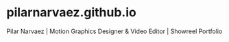 # pilarnarvaez.github.io
Pilar Narvaez | Motion Graphics Designer &amp; Video Editor | Showreel Portfolio

